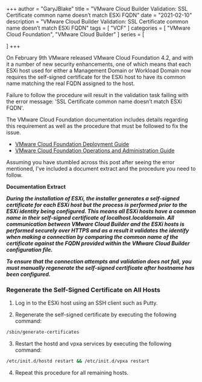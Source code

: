+++
author = "GaryJBlake"
title = "VMware Cloud Builder Validation: SSL Certificate common name doesn’t match ESXi FQDN"
date = "2021-02-10"
description = "VMware Cloud Builder Validation: SSL Certificate common name doesn’t match ESXi FQDN"
tags = [
    "VCF"
]
categories = [
    "VMware Cloud Foundation",
    "VMware Cloud Builder"
]
series = [

]
+++

On February 9th VMware released VMware Cloud Foundation 4.2, and with it a number of new security enhancements, one of which means that each ESXi host used for either a Management Domain or Workload Domain now requires the self-signed certificate for the ESXi host to have its common name matching the real FQDN assigned to the host.

Failure to follow the procedure will result in the validation task failing with the error message: 'SSL Certificate common name doesn’t match ESXi FQDN'.

The VMware Cloud Foundation documentation includes details regarding this requirement as well as the procedure that must be followed to fix the issue.

* [VMware Cloud Foundation Deployment Guide](https://docs.vmware.com/en/VMware-Cloud-Foundation/4.2/com.vmware.vcf.ovdeploy.doc_42/GUID-20A4FD73-EB40-403A-99FF-DAD9E8F9E456.html)
* [VMware Cloud Foundation Operations and Administration Guide](https://docs.vmware.com/en/VMware-Cloud-Foundation/4.2/com.vmware.vcf.admin.doc_42/GUID-20A4FD73-EB40-403A-99FF-DAD9E8F9E456.html)


Assuming you have stumbled across this post after seeing the error mentioned, I've included a document extract and the procedure you need to follow.

**Documentation Extract**

***During the installation of ESXi, the installer generates a self-signed certificate for each ESXi host but the process is performed prior to the ESXi identity being configured. This means all ESXi hosts have a common name in their self-signed certificate of localhost.localdomain. All communication between VMware Cloud Builder and the ESXi hosts is performed securely over HTTPS and as a result it validates the identify when making a connection by comparing the common name of the certificate against the FQDN provided within the VMware Cloud Builder configuration file.***

***To ensure that the connection attempts and validation does not fail, you must manually regenerate the self-signed certificate after hostname has been configured.***

### Regenerate the Self-Signed Certificate on All Hosts

1. Log in to the ESXi host using an SSH client such as Putty.

2. Regenerate the self-signed certificate by executing the following command:
``` bash
/sbin/generate-certificates
```

3. Restart the hostd and vpxa services by executing the following command:
``` bash
/etc/init.d/hostd restart && /etc/init.d/vpxa restart
```

4. Repeat this procedure for all remaining hosts.
